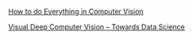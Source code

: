 
[How to do Everything in Computer Vision](https://www.kdnuggets.com/2019/02/everything-computer-vision.html)

[Visual Deep Computer Vision – Towards Data Science](https://towardsdatascience.com/visual-deep-computer-vision-f1e9fcca8f3b)

